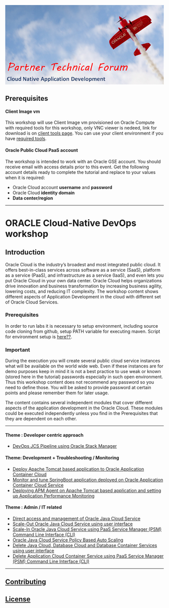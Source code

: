 ![](common/images/ptf.header.png)
## Prerequisites

#### Client Image vm

This workshop will use Client Image vm provisioned on Oracle Compute with required tools for this workshop, only VNC viewer is nedeed, link for download is on [client tools page](https://github.com/dvukmano/learning-library/blob/PTF-India/workshops/cloud-native-devops-workshop/ClientTools.md). You can use your client environment if you have [required tools](https://github.com/dvukmano/learning-library/blob/PTF-India/workshops/cloud-native-devops-workshop/ClientTools.md).

#### Oracle Public Cloud PaaS  account

The workshop is intended to work with an Oracle GSE account. You should receive email with access details prior to this event. Get the following account details ready to complete the tutorial and replace to your values when it is required:

+ Oracle Cloud account **username** and **password**
+ Oracle Cloud **identity domain**
+ **Data center/region**

---
# ORACLE Cloud-Native DevOps workshop #

## Introduction ##

Oracle Cloud is the industry’s broadest and most integrated public cloud. It offers best-in-class services across software as a service (SaaS), platform as a service (PaaS), and infrastructure as a service (IaaS), and even lets you put Oracle Cloud in your own data center. Oracle Cloud helps organizations drive innovation and business transformation by increasing business agility, lowering costs, and reducing IT complexity. The workshop content shows different aspects of Application Development in the cloud with different set of Oracle Cloud Services.

### Prerequisites ###

In order to run labs it is necessary to setup environment, including source code cloning from github, setup PATH variable for executing maven. Script for environment setup is [here??](??). 

### Important ###

During the execution you will create several public cloud service instances what will be available on the world wide web. Even if these instances are for demo purposes keep in mind it is not a best practice to use weak or known (stored here in the tutorial) passwords especially in such open environment. Thus this workshop content does not recommend any password so you need to define those. You will be asked to provide password at certain points and please remember them for later usage.

The content contains several independent modules that cover different aspects of the application development in the Oracle Cloud. These modules could be executed independently unless you find in the Prerequisites that they are dependent on each other.

----
#### Theme : Developer centric approach ####

+ [DevOps JCS Pipeline using Oracle Stack Manager](https://oracle.github.io/learning-library/workshops/jcs-devops/)


#### Theme: Development + Troubleshooting / Monitoring  ####

+ [Deploy Apache Tomcat based application to Oracle Application Container Cloud](accs-tomcat/README.md)
+ [Monitor and tune SpringBoot application deployed on Oracle Application Container Cloud Service](monitor-tune/README.md)
+ [Deploying APM Agent on Apache Tomcat based application and setting up Application Performance Monitoring](apm/README.md)


#### Theme : Admin / IT related ####

+ [Direct access and management of Oracle Java Cloud Service](jcs-direct/README.md)
+ [Scale-Out Oracle Java Cloud Service using user interface](jcs-scale-ui/README.md)
+ [Scale-In Oracle Java Cloud Service using PaaS Service Manager (PSM) Command Line Interface (CLI)](jcs-scale-psm/README.md)
+ [Oracle Java Cloud Service Policy Based Auto Scaling](jcs-autoscale/README.md)
+ [Delete Java Cloud, Database Cloud and Database Container Services using user interface](cleanup/cleanup-ui.md)
+ [Delete Application Cloud Container Service using PaaS Service Manager (PSM) Command Line Interface (CLI)](cleanup/cleanup-psm.md)

---

## [Contributing](../../CONTRIBUTING.md)

## [License](../../LICENSE.md)
